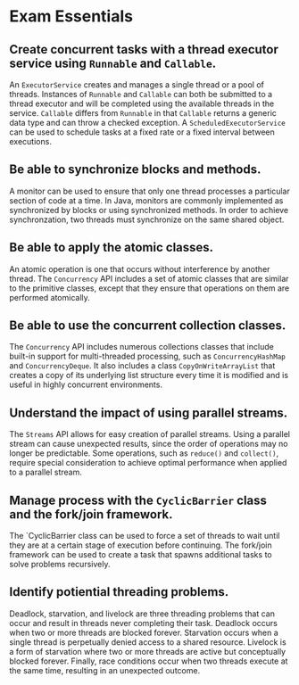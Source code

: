 # Exam Essentials
## Create concurrent tasks with a thread executor service using `Runnable` and `Callable`.
An `ExecutorService` creates and manages a single thread or a pool of threads. Instances
of `Runnable` and `Callable` can both be submitted to a thread executor and will be completed
using the available threads in the service. `Callable` differs from `Runnable` in that
`Callable` returns a generic data type and can throw a checked exception. A
`ScheduledExecutorService` can be used to schedule tasks at a fixed rate or a fixed interval
between executions.

## Be able to synchronize blocks and methods.
A monitor can be used to ensure that only one thread processes a particular section of code
at a time. In Java, monitors are commonly implemented as synchronized by blocks or using
synchronized methods. In order to achieve synchronzation, two threads must synchronize on
the same shared object.

## Be able to apply the atomic classes.
An atomic operation is one that occurs without interference by another thread. The
`Concurrency` API includes a set of atomic classes that are similar to the primitive classes, except that they ensure that operations on them are performed atomically.

## Be able to use the concurrent collection classes.
The `Concurrency` API includes numerous collections classes that include built-in support
for multi-threaded processing, such as `ConcurrencyHashMap` and `ConcurrencyDeque`. It
also includes a class `CopyOnWriteArrayList` that creates a copy of its underlying list
structure every time it is modified and is useful in highly concurrent environments.

## Understand the impact of using parallel streams.
The `Streams` API allows for easy creation of parallel streams. Using a parallel stream
can cause unexpected results, since the order of operations may no longer be predictable.
Some operations, such as `reduce()` and `collect()`, require special consideration to
achieve optimal performance when applied to a parallel stream.

## Manage process with the `CyclicBarrier` class and the fork/join framework.
The `CyclicBarrier class can be used to force a set of threads to wait until they are at
a certain stage of execution before continuing. The fork/join framework can be used to
create a task that spawns additional tasks to solve problems recursively.

## Identify potiential threading problems.
Deadlock, starvation, and livelock are three threading problems that can occur and result
in threads never completing their task. Deadlock occurs when two or more threads are blocked
forever. Starvation occurs when a single thread is perpetually denied access to a shared
resource. Livelock is a form of starvation where two or more threads are active but
conceptually blocked forever. Finally, race conditions occur when two threads execute
at the same time, resulting in an unexpected outcome.
